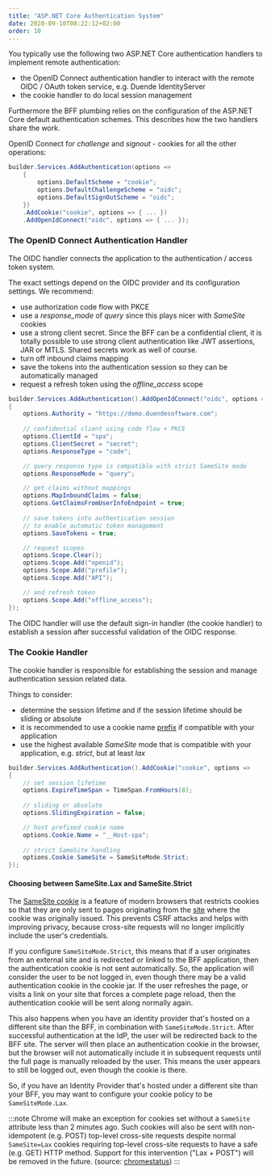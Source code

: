 ```yaml
---
title: "ASP.NET Core Authentication System"
date: 2020-09-10T08:22:12+02:00
order: 10
---
```


You typically use the following two ASP.NET Core authentication handlers to implement remote authentication:

* the OpenID Connect authentication handler to interact with the remote OIDC / OAuth token service, e.g. Duende IdentityServer
* the cookie handler to do local session management

Furthermore the BFF plumbing relies on the configuration of the ASP.NET Core default authentication schemes. This describes how the two handlers share the work.

OpenID Connect for *challenge* and *signout* - cookies for all the other operations:

```csharp
builder.Services.AddAuthentication(options =>
    {
        options.DefaultScheme = "cookie";
        options.DefaultChallengeScheme = "oidc";
        options.DefaultSignOutScheme = "oidc";
    })
    .AddCookie("cookie", options => { ... })
    .AddOpenIdConnect("oidc", options => { ... });
```

### The OpenID Connect Authentication Handler
The OIDC handler connects the application to the authentication / access token system.

The exact settings depend on the OIDC provider and its configuration settings. We recommend:

* use authorization code flow with PKCE
* use a *response_mode* of *query* since this plays nicer with *SameSite* cookies
* use a strong client secret. Since the BFF can be a confidential client, it is totally possible to use strong client authentication like JWT assertions, JAR or MTLS. Shared secrets work as well of course.
* turn off inbound claims mapping
* save the tokens into the authentication session so they can be automatically managed
* request a refresh token using the *offline_access* scope

```csharp
builder.Services.AddAuthentication().AddOpenIdConnect("oidc", options =>
{
    options.Authority = "https://demo.duendesoftware.com";
    
    // confidential client using code flow + PKCE
    options.ClientId = "spa";
    options.ClientSecret = "secret";
    options.ResponseType = "code";

    // query response type is compatible with strict SameSite mode
    options.ResponseMode = "query";

    // get claims without mappings
    options.MapInboundClaims = false;
    options.GetClaimsFromUserInfoEndpoint = true;
    
    // save tokens into authentication session
    // to enable automatic token management
    options.SaveTokens = true;

    // request scopes
    options.Scope.Clear();
    options.Scope.Add("openid");
    options.Scope.Add("profile");
    options.Scope.Add("API");

    // and refresh token
    options.Scope.Add("offline_access");
});
```
The OIDC handler will use the default sign-in handler (the cookie handler) to establish a session after successful validation of the OIDC response.

### The Cookie Handler
The cookie handler is responsible for establishing the session and manage authentication session related data.

Things to consider:

* determine the session lifetime and if the session lifetime should be sliding or absolute
* it is recommended to use a cookie name [prefix](https://tools.ietf.org/html/draft-ietf-httpbis-rfc6265bis-07#section-4.1.3) if compatible with your application
* use the highest available *SameSite* mode that is compatible with your application, e.g. *strict*, but at least *lax*

```csharp
builder.Services.AddAuthentication().AddCookie("cookie", options =>
{
    // set session lifetime
    options.ExpireTimeSpan = TimeSpan.FromHours(8);
    
    // sliding or absolute
    options.SlidingExpiration = false;

    // host prefixed cookie name
    options.Cookie.Name = "__Host-spa";
    
    // strict SameSite handling
    options.Cookie.SameSite = SameSiteMode.Strict;
});
```

#### Choosing between SameSite.Lax and SameSite.Strict

The [SameSite cookie](https://developer.mozilla.org/en-US/docs/Web/HTTP/Headers/Set-Cookie#samesitesamesite-value) is a feature of modern browsers that restricts cookies so that they are only sent to pages originating from the [site](https://developer.mozilla.org/en-US/docs/Glossary/Site) where the cookie was originally issued. This prevents CSRF attacks and helps with improving privacy, because cross-site requests will no longer implicitly include the user's credentials.

If you configure `SameSiteMode.Strict`, this means that if a user originates from an external site and is redirected or linked to the BFF application, then the authentication cookie is not sent automatically. So, the application will consider the user to be not logged in, even though there may be a valid authentication cookie in the cookie jar. If the user refreshes the page, or visits a link on your site that forces a complete page reload, then the authentication cookie will be sent along normally again.

This also happens when you have an identity provider that's hosted on a different site than the BFF, in combination with `SameSiteMode.Strict`. After successful authentication at the IdP, the user will be redirected back to the BFF site. The server will then place an authentication cookie in the browser, but the browser will not automatically include it in subsequent requests until the full page is manually reloaded by the user. This means the user appears to still be logged out, even though the cookie is there.

So, if you have an Identity Provider that's hosted under a different site than your BFF, you may want to configure your cookie policy to be `SameSiteMode.Lax`.

:::note
Chrome will make an exception for cookies set without a `SameSite` attribute less than 2 minutes ago. Such cookies will also be sent with non-idempotent (e.g. POST) top-level cross-site requests despite normal `SameSite=Lax` cookies requiring top-level cross-site requests to have a safe (e.g. GET) HTTP method. Support for this intervention ("Lax + POST") will be removed in the future. (source: [chromestatus](https://chromestatus.com/feature/5088147346030592))
:::
